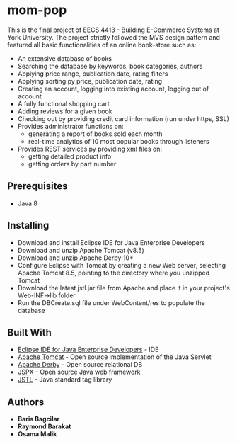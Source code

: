 # mom-pop

This is the final project of EECS 4413 - Building E-Commerce Systems at York University. The project strictly followed the MVS design pattern and featured all basic functionalities of an online book-store such as:
<ul>
<li>An extensive database of books</li>
<li>Searching the database by keywords, book categories, authors</li>
<li>Applying price range, publication date, rating filters</li>
<li>Applying sorting py price, publication date, rating</li>
<li>Creating an account, logging into existing account, logging out of account</li>
<li>A fully functional shopping cart</li>
<li>Adding reviews for a given book</li>
<li>Checking out by providing credit card information (run under https, SSL)</li>

<li>Provides administrator functions on:
  <ul>
    <li>generating a report of books sold each month</li>
    <li>real-time analytics of 10 most popular books through listeners</li>
  </ul>
</li>

<li>Provides REST services py providing xml files on:
  <ul>
    <li>getting detailed product info</li>
    <li>getting orders by part number</li> 
  </ul>
</li>

</ul>

## Prerequisites
<ul>
<li>Java 8</li>
</ul>

## Installing
<ul>
<li>Download and install Eclipse IDE for Java Enterprise Developers</li>
<li>Download and unzip Apache Tomcat (v8.5)</li>
<li>Download and unzip Apache Derby 10*</li>
<li>Configure Eclipse with Tomcat by creating a new Web server, selecting Apache Tomcat 8.5, pointing to the directory where you unzipped Tomcat</li>
<li>Download the latest jstl.jar file from Apache and place it in your project's Web-INF->lib folder</li>
<li>Run the DBCreate.sql file under WebContent/res to populate the database</li>
</ul>

## Built With

* [Eclipse IDE for Java Enterprise Developers](https://www.eclipse.org/downloads/packages/release/2019-09/r/eclipse-ide-enterprise-java-developers/) - IDE
* [Apache Tomcat](https://tomcat.apache.org/index.html) - Open source implementation of the Java Servlet
* [Apache Derby](https://db.apache.org/derby/) - Open source relational DB
* [JSPX](http://jspx-bay.sourceforge.net/) - Open source Java web framework
* [JSTL](http://https://docs.oracle.com/javaee/5/tutorial/doc/bnake.html/) - Java standard tag library


## Authors

* **Baris Bagcilar**
* **Raymond Barakat**
* **Osama Malik**
